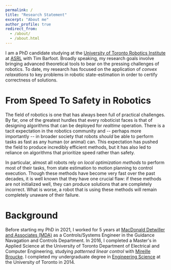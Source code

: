 ```yaml
---
permalink: /
title: "Research Statement"
excerpt: "About me"
author_profile: true
redirect_from: 
  - /about/
  - /about.html
---
```


I am a PhD candidate studying at the [University of Toronto Robotics Institute](https://robotics.utoronto.ca/) at [ASRL](http://asrl.utias.utoronto.ca/) with Tim Barfoot.  Broadly speaking, my research goals involve bringing advanced theoretical tools to bear on the pressing challenges of robotics. To date, my research has focused on the application of *convex relaxations* to key problems in robotic state-estimation in order to certify correctness of solutions. 

From Speed To Safety in Robotics
======

The field of robotics is one that has always been full of practical challenges. By far, one of the greatest hurdles that every roboticist faces is that of designing algorithms that can be deployed for *realtime* operation. There is a tacit expectation in the robotics community and -- perhaps more importantly -- in broader society that robots *should* be able to perform tasks as fast as any human (or animal) can. This expectation has pushed the field to produce incredibly efficient methods, but it has also led to reliance on algorithms that prioritize speed rather than safety.

In particular, almost all robots rely on *local optimization methods* to perform most of their tasks, from state estimation to motion planning to control execution. Though these methods have become very fast over the past decades, it is well known that they have one crucial flaw: if these methods are not initialized well, they can produce solutions that are completely incorrect. What is worse, a robot that is using these methods will remain completely unaware of their failure. 

Background
======

Before starting my PhD in 2021, I worked for 5 years at [MacDonald Detwiller and Associates (MDA)](https://mda.space/en/) as a Controls/Systems Engineer in the Guidance Navagation and Controls Department. In 2016, I completed a Master's in Applied Science at the University of Toronto Department of Electrical and Computer Engineering, studying *patterned linear control* with [Mireille Broucke](https://www.control.utoronto.ca/~broucke/). I completed my undergraduate degree in [Engineering Science](https://engsci.utoronto.ca/) at the University of Toronto in 2014.

